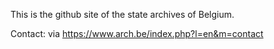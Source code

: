 
This is the github site of the state archives of Belgium.

Contact: via https://www.arch.be/index.php?l=en&m=contact